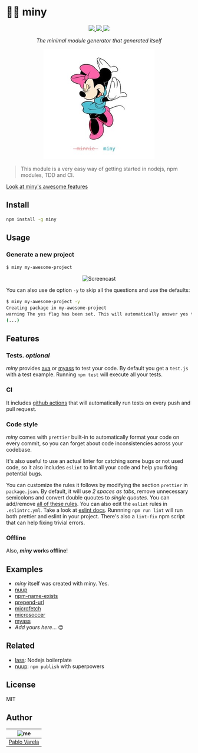 # 💁🏻 miny

<p align="center">
  <a href="https://standardjs.com/"><img src="https://img.shields.io/badge/code_style-standard-brightgreen.svg" /> </a>
  <a href="https://github.com/pablopunk/miny"><img src="https://img.shields.io/badge/made_with-miny-1eced8.svg" /> </a>
  <a href="https://www.npmjs.com/package/miny"><img src="https://img.shields.io/npm/dt/miny.svg" /></a>
</p>

<p align="center">
  <i>The minimal module generator that generated itself</i>
</p>
<p align="center">
  <img src="https://github.com/pablopunk/art/raw/master/miny/miny.jpg" />
</p>

> This module is a very easy way of getting started in nodejs, npm modules, TDD and CI.

[Look at miny's awesome features](#features)

## Install

```bash
npm install -g miny
```

## Usage

### Generate a new project

```bash
$ miny my-awesome-project
```

<p align="center">
  <img src="https://file-rkejrchiww.now.sh" alt="Screencast" width="450px">
</p>

You can also use de option `-y` to skip all the questions and use the defaults:

```bash
$ miny my-awesome-project -y
Creating package in my-awesome-project
warning The yes flag has been set. This will automatically answer yes to all questions which may have security implications.
(...)
```

## Features

### Tests. _optional_

_miny_ provides [ava](https://github.com/avajs/ava) or [myass](https://github.com/pablopunk/myass) to test your code. By default you get a `test.js` with a test example. Running `npm test` will execute all your tests.

### CI

It includes [github actions](https://github.com/features/actions) that will automatically run tests on every push and pull request.

### Code style

_miny_ comes with `prettier` built-in to automatically format your code on every commit, so you can forget about code inconsistencies across your codebase.

It's also useful to use an actual linter for catching some bugs or not used code, so it also includes `eslint` to lint all your code and help you fixing potential bugs.

You can customize the rules it follows by modifying the section `prettier` in `package.json`. By default, it will use _2 spaces as tabs_, remove unnecessary semicolons and convert double quoutes to _single quoutes_. You can add/remove [all of these rules](https://prettier.io/docs/en/options.html). You can also edit the `eslint` rules in `.eslintrc.yml`. Take a look at [eslint docs](https://eslint.org/docs/user-guide/configuring). Runnning `npm run lint` will run both prettier and eslint in your project. There's also a `lint-fix` npm script that can help fixing trivial errors.

### Offline

Also, **_miny_ works offline**!

## Examples

- _miny_ itself was created with miny. Yes.
- [nuup](https://github.com/pablopunk/nuup)
- [npm-name-exists](https://github.com/pablopunk/npm-name-exists)
- [prepend-url](https://github.com/pablopunk/prepend-url)
- [microfetch](https://github.com/pablopunk/microfetch)
- [microsoccer](https://github.com/pablopunk/microsoccer)
- [myass](https://github.com/pablopunk/myass)
- _Add yours here_... 😊

## Related

- [lass](https://lass.js.org): Nodejs boilerplate
- [nuup](https://github.com/pablopunk/nuup): `npm publish` with superpowers

## License

MIT

## Author

| ![me](https://gravatar.com/avatar/fa50aeff0ddd6e63273a068b04353d9d?size=100) |
| ---------------------------------------------------------------------------- |
| [Pablo Varela](https://pablo.pink)                                           |
